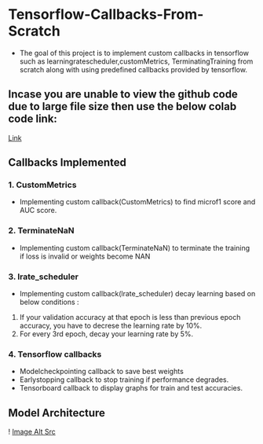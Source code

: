 # Tensorflow-Callbacks-From-Scratch
- The goal of this project is to implement custom callbacks in tensorflow such as learningratescheduler,customMetrics, TerminatingTraining  from scratch along with using predefined callbacks provided by tensorflow.

## Incase you are unable to view the github code due to large file size then use the below colab code link:
[Link](https://colab.research.google.com/github/Mithil01/Tensorflow-Callbacks-From-Scratch/blob/main/Tensorflow_callbacks_from_scratch.ipynb)

## Callbacks Implemented

### 1. CustomMetrics
- Implementing custom callback(CustomMetrics) to find microf1 score and AUC score.

### 2. TerminateNaN
- Implementing custom callback(TerminateNaN) to terminate the training if loss is invalid or weights become NAN

### 3. lrate_scheduler
- Implementing custom callback(lrate_scheduler) decay learning based on below conditions :
1. If your validation accuracy at that epoch is less than previous epoch accuracy, you have to decrese the learning rate by 10%.
2. For every 3rd epoch, decay your learning rate by 5%.

### 4. Tensorflow callbacks
- Modelcheckpointing callback to save best weights
- Earlystopping callback to stop training if performance degrades.
- Tensorboard callback to display graphs for train and test accuracies.

## Model Architecture
! [Image Alt Src](cb_assignment_arch.png)
  
